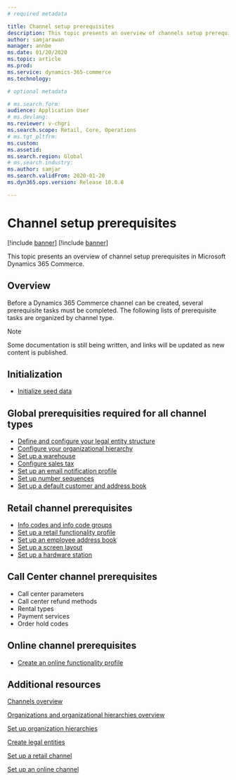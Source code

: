 ```yaml
---
# required metadata

title: Channel setup prerequisites
description: This topic presents an overview of channels setup prerequisites in Microsoft Dynamics 365 Commerce.
author: samjarawan
manager: annbe
ms.date: 01/20/2020
ms.topic: article
ms.prod: 
ms.service: dynamics-365-commerce
ms.technology: 

# optional metadata

# ms.search.form: 
audience: Application User
# ms.devlang: 
ms.reviewer: v-chgri
ms.search.scope: Retail, Core, Operations
# ms.tgt_pltfrm: 
ms.custom: 
ms.assetid: 
ms.search.region: Global
# ms.search.industry: 
ms.author: samjar
ms.search.validFrom: 2020-01-20
ms.dyn365.ops.version: Release 10.0.8

---
```

# Channel setup prerequisites

[!include [banner](../includes/preview-banner.md)]
[!include [banner](../includes/banner.md)]

This topic presents an overview of channel setup prerequisites in Microsoft Dynamics 365 Commerce.

## Overview

Before a Dynamics 365 Commerce channel can be created, several prerequisite tasks must be completed. The following lists of prerequisite tasks are organized by channel type.

> [!NOTE]
> Some documentation is still being written, and links will be updated as new content is published.

## Initialization

- [Initialize seed data](../retail/enable-configure-retail-functionality.md)

## Global prerequisities required for all channel types

- [Define and configure your legal entity structure](channels-legal-entities.md) 
- [Configure your organizational hierarchy](channels-org-hierarchies.md)
- [Set up a warehouse](channels-setup-warehouse.md)
- [Configure sales tax](https://docs.microsoft.com/en-us/dynamics365/finance/general-ledger/indirect-taxes-overview?toc=/dynamics365/commerce/toc.json)
- [Set up an email notification profile](email-notification-profiles.md)
- [Set up number sequences](https://docs.microsoft.com/en-us/dynamics365/fin-ops-core/fin-ops/organization-administration/number-sequence-overview?toc=/dynamics365/commerce/toc.json)
- [Set up a default customer and address book](default-customer.md)
<!--
- [Configure commerce parameters](commerce-parameters.md)
-->

## Retail channel prerequisites

- [Info codes and info code groups](https://docs.microsoft.com/en-us/dynamics365/retail/info-codes-retail?toc=/dynamics365/commerce/toc.json)
- [Set up a retail functionality profile](retail-functionality-profile.md)
- [Set up an employee address book](new-address-book.md)
- [Set up a screen layout](https://docs.microsoft.com/en-us/dynamics365/retail/pos-screen-layouts?toc=/dynamics365/commerce/toc.json)
- [Set up a hardware station](https://docs.microsoft.com/en-us/dynamics365/retail/retail-hardware-station-configuration-installation?toc=/dynamics365/commerce/toc.json)

## Call Center channel prerequisites

- Call center parameters
- Call center refund methods
- Rental types
- Payment services
- Order hold codes

## Online channel prerequisites

- [Create an online functionality profile](online-functionality-profile.md)

## Additional resources

[Channels overview](channels-overview.md)

[Organizations and organizational hierarchies overview](../fin-ops-core/fin-ops/organization-administration/organizations-organizational-hierarchies.md?toc=/dynamics365/commerce/toc.json)

[Set up organization hierarchies](channels-org-hierarchies.md)

[Create legal entities](channels-legal-entities.md)

[Set up a retail channel](channel-setup-retail.md)
	
[Set up an online channel](channel-setup-online.md)
